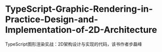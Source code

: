 # TypeScript-Graphic-Rendering-in-Practice-Design-and-Implementation-of-2D-Architecture
TypeScript图形渲染实战：2D架构设计与实现的代码，该书作者步磊峰 
